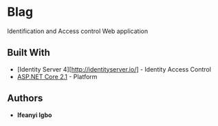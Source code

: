 # Blag

Identification and Access control Web application

## Built With

* [Identity Server 4][http://identityserver.io/] - Identity Access Control
* [ASP.NET Core 2.1](https://www.microsoft.com/net/download/windows) - Platform

## Authors

* **Ifeanyi Igbo**